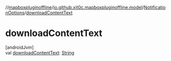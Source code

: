 //[mapboxpluginoffline](../../../index.md)/[io.github.xit0c.mapboxpluginoffline.model](../index.md)/[NotificationOptions](index.md)/[downloadContentText](download-content-text.md)

# downloadContentText

[androidJvm]\
val [downloadContentText](download-content-text.md): [String](https://kotlinlang.org/api/latest/jvm/stdlib/kotlin/-string/index.html)
